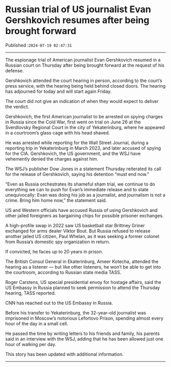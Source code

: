 # Russian trial of US journalist Evan Gershkovich resumes after being brought forward

Published :`2024-07-19 02:47:31`

---

The espionage trial of American journalist Evan Gershkovich resumed in a Russian court on Thursday after being brought forward at the request of his defense.

Gershkovich attended the court hearing in person, according to the court’s press service, with the hearing being held behind closed doors. The hearing has adjourned for today and will start again Friday.

The court did not give an indication of when they would expect to deliver the verdict.

Gershkovich, the first American journalist to be arrested on spying charges in Russia since the Cold War, first went on trial on June 26 at the Sverdlovsky Regional Court in the city of Yekaterinburg, where he appeared in a courtroom’s glass cage with his head shaved.

He was arrested while reporting for the Wall Street Journal, during a reporting trip in Yekaterinburg in March 2023, and later accused of spying for the CIA. Gershkovich, the US government, and the WSJ have vehemently denied the charges against him.

The WSJ’s publisher Dow Jones in a statement Thursday reiterated its call for the release of Gershkovich, saying his detention “must end now.”

“Even as Russia orchestrates its shameful sham trial, we continue to do everything we can to push for Evan’s immediate release and to state unequivocally: Evan was doing his job as a journalist, and journalism is not a crime. Bring him home now,” the statement said.

US and Western officials have accused Russia of using Gershkovich and other jailed foreigners as bargaining chips for possible prisoner exchanges.

A high-profile swap in 2022 saw US basketball star Brittney Griner exchanged for arms dealer Viktor Bout. But Russia refused to release another jailed US citizen, Paul Whelan, as it was seeking a former colonel from Russia’s domestic spy organization in return.

If convicted, he faces up to 20 years in prison.

The British Consul General in Ekaterinburg, Ameer Kotecha, attended the hearing as a listener — but like other listeners, he won’t be able to get into the courtroom, according to Russian state media TASS.

Roger Carstens, US special presidential envoy for hostage affairs, said the US Embassy in Russia planned to seek permission to attend the Thursday hearing, TASS reported.

CNN has reached out to the US Embassy in Russia.

Before his transfer to Yekaterinburg, the 32-year-old journalist was imprisoned in Moscow’s notorious Lefortovo Prison, spending almost every hour of the day in a small cell.

He passed the time by writing letters to his friends and family, his parents said in an interview with the WSJ, adding that he has been allowed just one hour of walking per day.

This story has been updated with additional information.

---

